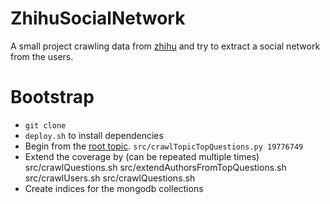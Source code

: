# ZhihuSocialNetwork

A small project crawling data from [zhihu](http://zhihu.com/) and try to extract a social network from the users.

# Bootstrap

* `git clone`
* `deploy.sh` to install dependencies
* Begin from the [root topic](http://www.zhihu.com/topic/19776749). `src/crawlTopicTopQuestions.py 19776749`
* Extend the coverage by (can be repeated multiple times)
    src/crawlQuestions.sh
    src/extendAuthorsFromTopQuestions.sh
    src/crawlUsers.sh
    src/crawlQuestions.sh
* Create indices for the mongodb collections
